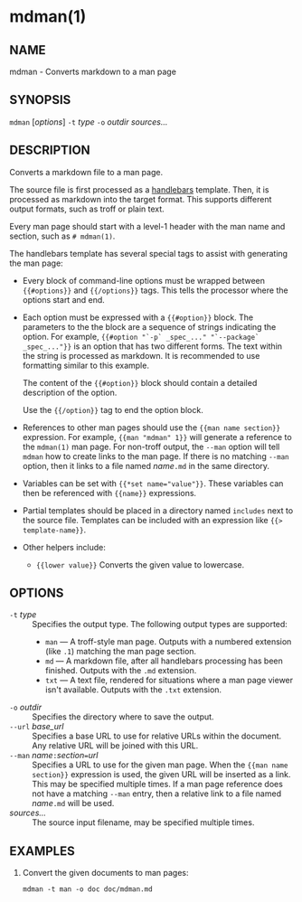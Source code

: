 # mdman(1)

## NAME

mdman - Converts markdown to a man page

## SYNOPSIS

`mdman` [_options_] `-t` _type_ `-o` _outdir_ _sources..._

## DESCRIPTION

Converts a markdown file to a man page.

The source file is first processed as a
[handlebars](https://handlebarsjs.com/) template. Then, it is processed as
markdown into the target format. This supports different output formats,
such as troff or plain text.

Every man page should start with a level-1 header with the man name and
section, such as `# mdman(1)`.

The handlebars template has several special tags to assist with generating the
man page:

- Every block of command-line options must be wrapped between `{{#options}}`
  and `{{/options}}` tags. This tells the processor where the options start
  and end.
- Each option must be expressed with a `{{#option}}` block. The parameters to
  the the block are a sequence of strings indicating the option. For example,
  ```{{#option "`-p` _spec_..." "`--package` _spec_..."}}``` is an option that
  has two different forms. The text within the string is processed as markdown.
  It is recommended to use formatting similar to this example.

  The content of the `{{#option}}` block should contain a detailed description
  of the option.

  Use the `{{/option}}` tag to end the option block.
- References to other man pages should use the `{{man name section}}`
  expression. For example, `{{man "mdman" 1}}` will generate a reference to
  the `mdman(1)` man page. For non-troff output, the `--man` option will tell
  `mdman` how to create links to the man page. If there is no matching `--man`
  option, then it links to a file named _name_`.md` in the same directory.
- Variables can be set with `{{*set name="value"}}`. These variables can
  then be referenced with `{{name}}` expressions.
- Partial templates should be placed in a directory named `includes`
  next to the source file. Templates can be included with an expression like
  `{{> template-name}}`.
- Other helpers include:
    - `{{lower value}}` Converts the given value to lowercase.


## OPTIONS

<dl>

<dt class="option-term" id="option-mdman--t"><a class="option-anchor" href="#option-mdman--t"></a><code>-t</code> <em>type</em></dt>
<dd class="option-desc">Specifies the output type. The following output types are supported:</p>
<ul>
<li><code>man</code> — A troff-style man page. Outputs with a numbered extension (like
<code>.1</code>) matching the man page section.</li>
<li><code>md</code> — A markdown file, after all handlebars processing has been finished.
Outputs with the <code>.md</code> extension.</li>
<li><code>txt</code> — A text file, rendered for situations where a man page viewer isn't
available. Outputs with the <code>.txt</code> extension.</li>
</ul></dd>


<dt class="option-term" id="option-mdman--o"><a class="option-anchor" href="#option-mdman--o"></a><code>-o</code> <em>outdir</em></dt>
<dd class="option-desc">Specifies the directory where to save the output.</dd>


<dt class="option-term" id="option-mdman---url"><a class="option-anchor" href="#option-mdman---url"></a><code>--url</code> <em>base_url</em></dt>
<dd class="option-desc">Specifies a base URL to use for relative URLs within the document. Any
relative URL will be joined with this URL.</dd>


<dt class="option-term" id="option-mdman---man"><a class="option-anchor" href="#option-mdman---man"></a><code>--man</code> <em>name</em><code>:</code><em>section</em><code>=</code><em>url</em></dt>
<dd class="option-desc">Specifies a URL to use for the given man page. When the <code>{{man name section}}</code> expression is used, the given URL will be inserted as a link. This
may be specified multiple times. If a man page reference does not have a
matching <code>--man</code> entry, then a relative link to a file named <em>name</em><code>.md</code> will
be used.</dd>


<dt class="option-term" id="option-mdman-sources..."><a class="option-anchor" href="#option-mdman-sources..."></a><em>sources...</em></dt>
<dd class="option-desc">The source input filename, may be specified multiple times.</dd>


</dl>

## EXAMPLES

1. Convert the given documents to man pages:

       mdman -t man -o doc doc/mdman.md
